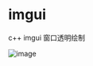 # imgui
c++ imgui 窗口透明绘制

![image](https://user-images.githubusercontent.com/54194120/164193362-332109cf-43f3-4608-bb54-5aa98482b1c6.png)

